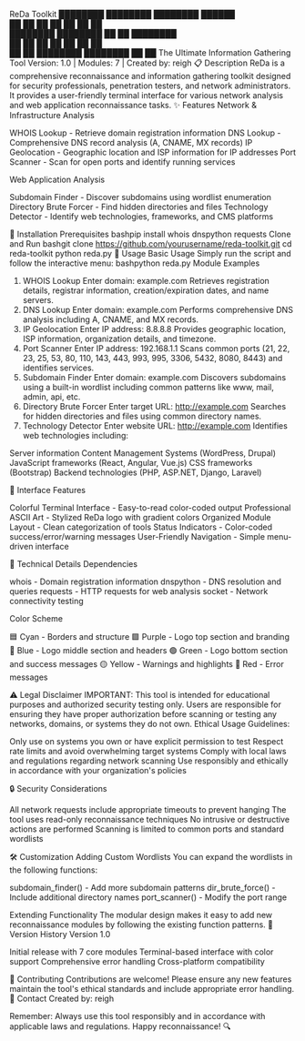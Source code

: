 ReDa Toolkit
████████  ████████  ████████   ██████   
██    ██  ██        ██     ██  ██    ██  
████████  ████████  ██     ██  ████████  
██   ██   ██        ██     ██  ██    ██  
██    ██  ████████  ████████   ██    ██
The Ultimate Information Gathering Tool
Version: 1.0 | Modules: 7 | Created by: reigh
📋 Description
ReDa is a comprehensive reconnaissance and information gathering toolkit designed for security professionals, penetration testers, and network administrators. It provides a user-friendly terminal interface for various network analysis and web application reconnaissance tasks.
✨ Features
Network & Infrastructure Analysis

WHOIS Lookup - Retrieve domain registration information
DNS Lookup - Comprehensive DNS record analysis (A, CNAME, MX records)
IP Geolocation - Geographic location and ISP information for IP addresses
Port Scanner - Scan for open ports and identify running services

Web Application Analysis

Subdomain Finder - Discover subdomains using wordlist enumeration
Directory Brute Forcer - Find hidden directories and files
Technology Detector - Identify web technologies, frameworks, and CMS platforms

🚀 Installation
Prerequisites
bashpip install whois dnspython requests
Clone and Run
bashgit clone https://github.com/yourusername/reda-toolkit.git
cd reda-toolkit
python reda.py
📖 Usage
Basic Usage
Simply run the script and follow the interactive menu:
bashpython reda.py
Module Examples
1. WHOIS Lookup
Enter domain: example.com
Retrieves registration details, registrar information, creation/expiration dates, and name servers.
2. DNS Lookup
Enter domain: example.com
Performs comprehensive DNS analysis including A, CNAME, and MX records.
3. IP Geolocation
Enter IP address: 8.8.8.8
Provides geographic location, ISP information, organization details, and timezone.
4. Port Scanner
Enter IP address: 192.168.1.1
Scans common ports (21, 22, 23, 25, 53, 80, 110, 143, 443, 993, 995, 3306, 5432, 8080, 8443) and identifies services.
5. Subdomain Finder
Enter domain: example.com
Discovers subdomains using a built-in wordlist including common patterns like www, mail, admin, api, etc.
6. Directory Brute Forcer
Enter target URL: http://example.com
Searches for hidden directories and files using common directory names.
7. Technology Detector
Enter website URL: http://example.com
Identifies web technologies including:

Server information
Content Management Systems (WordPress, Drupal)
JavaScript frameworks (React, Angular, Vue.js)
CSS frameworks (Bootstrap)
Backend technologies (PHP, ASP.NET, Django, Laravel)

🎨 Interface Features

Colorful Terminal Interface - Easy-to-read color-coded output
Professional ASCII Art - Stylized ReDa logo with gradient colors
Organized Module Layout - Clean categorization of tools
Status Indicators - Color-coded success/error/warning messages
User-Friendly Navigation - Simple menu-driven interface

🔧 Technical Details
Dependencies

whois - Domain registration information
dnspython - DNS resolution and queries
requests - HTTP requests for web analysis
socket - Network connectivity testing

Color Scheme

🟦 Cyan - Borders and structure
🟪 Purple - Logo top section and branding
🔵 Blue - Logo middle section and headers
🟢 Green - Logo bottom section and success messages
🟡 Yellow - Warnings and highlights
🔴 Red - Error messages

⚠️ Legal Disclaimer
IMPORTANT: This tool is intended for educational purposes and authorized security testing only. Users are responsible for ensuring they have proper authorization before scanning or testing any networks, domains, or systems they do not own.
Ethical Usage Guidelines:

Only use on systems you own or have explicit permission to test
Respect rate limits and avoid overwhelming target systems
Comply with local laws and regulations regarding network scanning
Use responsibly and ethically in accordance with your organization's policies

🔒 Security Considerations

All network requests include appropriate timeouts to prevent hanging
The tool uses read-only reconnaissance techniques
No intrusive or destructive actions are performed
Scanning is limited to common ports and standard wordlists

🛠️ Customization
Adding Custom Wordlists
You can expand the wordlists in the following functions:

subdomain_finder() - Add more subdomain patterns
dir_brute_force() - Include additional directory names
port_scanner() - Modify the port range

Extending Functionality
The modular design makes it easy to add new reconnaissance modules by following the existing function patterns.
📝 Version History
Version 1.0

Initial release with 7 core modules
Terminal-based interface with color support
Comprehensive error handling
Cross-platform compatibility

🤝 Contributing
Contributions are welcome! Please ensure any new features maintain the tool's ethical standards and include appropriate error handling.
📧 Contact
Created by: reigh

Remember: Always use this tool responsibly and in accordance with applicable laws and regulations. Happy reconnaissance! 🔍
